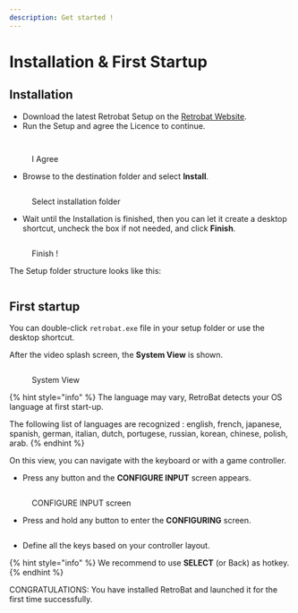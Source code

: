 ```yaml
---
description: Get started !
---
```


# Installation & First Startup

## Installation

* Download the latest Retrobat Setup on the [Retrobat Website](https://www.retrobat.org/download/).
* Run the Setup and agree the Licence to continue.

<figure><img src="https://i.imgur.com/lqlfFYP.png" alt=""><figcaption></figcaption></figure>

<figure><img src="https://i.imgur.com/aaUzZR6.png" alt=""><figcaption><p>I Agree</p></figcaption></figure>

* Browse to the destination folder and select **Install**.

<figure><img src="https://i.imgur.com/ey8n2lD.png" alt=""><figcaption><p>Select installation folder</p></figcaption></figure>

* Wait until the Installation is finished, then you can let it create a desktop shortcut, uncheck the box if not needed, and click **Finish**.

<figure><img src="https://i.imgur.com/coDjJwj.png" alt=""><figcaption><p>Finish !</p></figcaption></figure>

The Setup folder structure looks like this:

<figure><img src="https://i.imgur.com/MwQl2t9.png" alt=""><figcaption></figcaption></figure>

## First startup

You can double-click `retrobat.exe` file in your setup folder or use the desktop shortcut.

After the video splash screen, the **System View** is shown.

<figure><img src="https://i.imgur.com/XVFrmz6.png" alt=""><figcaption><p>System View</p></figcaption></figure>

{% hint style="info" %}
The language may vary, RetroBat detects your OS language at first start-up.

The following list of languages are recognized : english, french, japanese, spanish, german, italian, dutch, portugese, russian, korean, chinese, polish, arab.
{% endhint %}

On this view, you can navigate with the keyboard or with a game controller.

* Press any button and the **CONFIGURE INPUT** screen appears.

<figure><img src="https://i.imgur.com/C8T3fn5.png" alt=""><figcaption><p>CONFIGURE INPUT screen</p></figcaption></figure>

* Press and hold any button to enter the **CONFIGURING** screen.

<figure><img src="https://i.imgur.com/NhgVTbZ.png" alt=""><figcaption></figcaption></figure>

* Define all the keys based on your controller layout.&#x20;

{% hint style="info" %}
We recommend to use **SELECT** (or Back) as hotkey.
{% endhint %}

CONGRATULATIONS: You have installed RetroBat and launched it for the first time successfully.
